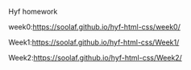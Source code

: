 Hyf homework

week0:https://soolaf.github.io/hyf-html-css/week0/


Week1:https://soolaf.github.io/hyf-html-css/Week1/


Week2:https://soolaf.github.io/hyf-html-css/Week2/
